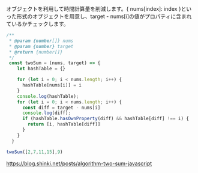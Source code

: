 オブジェクトを利用して時間計算量を削減します。{ nums[index]: index }といった形式のオブジェクトを用意し、target - nums[i]の値がプロパティに含まれているかチェックします。

```javascript
/**
 * @param {number[]} nums
 * @param {number} target
 * @return {number[]}
 */
 const twoSum = (nums, target) => {
	let hashTable = {}

	for (let i = 0; i < nums.length; i++) {
	  hashTable[nums[i]] = i
	}
	console.log(hashTable);
	for (let i = 0; i < nums.length; i++) {
	  const diff = target - nums[i]
	  console.log(diff);
	  if (hashTable.hasOwnProperty(diff) && hashTable[diff] !== i) {
		return [i, hashTable[diff]]
	  }
	}
  }

twoSum([2,7,11,15],9)
```

https://blog.shinki.net/posts/algorithm-two-sum-javascript